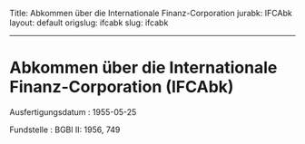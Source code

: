 Title: Abkommen über die Internationale Finanz-Corporation
jurabk: IFCAbk
layout: default
origslug: ifcabk
slug: ifcabk

---

# Abkommen über die Internationale Finanz-Corporation (IFCAbk)

Ausfertigungsdatum
:   1955-05-25

Fundstelle
:   BGBl II: 1956, 749

